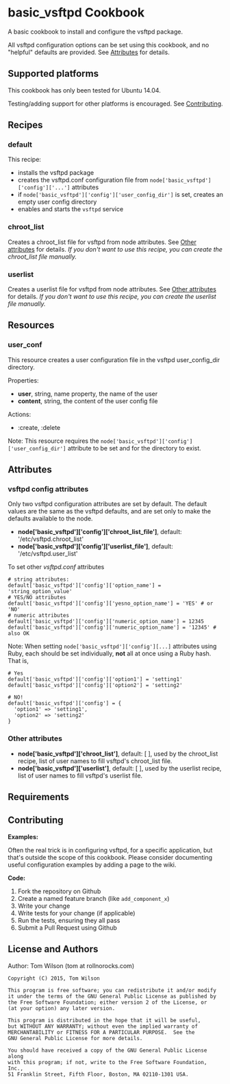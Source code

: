 basic_vsftpd Cookbook
=====================

A basic cookbook to install and configure the vsftpd package.

All vsftpd configuration options can be set using this cookbook,
and no "helpful" defaults are provided.
See [Attributes](#attributes) for details.

## Supported platforms
This cookbook has only been tested for Ubuntu 14.04.

Testing/adding support for other platforms is encouraged.  See [Contributing](#contributing).

## Recipes

### default
This recipe:
* installs the vsftpd package
* creates the vsftpd.conf configuration file
from ```node['basic_vsftpd']['config']['...']``` attributes
* if ```node['basic_vsftpd']['config']['user_config_dir']``` is set, creates an empty user config directory
* enables and starts the ```vsftpd``` service

### chroot_list
Creates a chroot_list file for vsftpd from node attributes.
See [Other attributes](@other-attributes) for details.
_If you don't want to use this recipe, you can create the chroot_list file manually._

### userlist
Creates a userlist file for vsftpd from node attributes.
See [Other attributes](@other-attributes) for details.
_If you don't want to use this recipe, you can create the userlist file manually._

## Resources

### user_conf
This resource creates a user configuration file in the vsftpd user_config_dir directory.

Properties:
* __user__, string, name property, the name of the user
* __content__, string, the content of the user config file

Actions:
* :create, :delete

Note: This resource requires the ```node['basic_vsftpd']['config']['user_config_dir']```
attribute to be set and for the directory to exist.

Attributes
----------

### vsftpd config attributes
Only two vsftpd configuration attributes are set by default.
The default values are the same as the vsftpd defaults,
and are set only to make the defaults available to the node.
* __node['basic_vsftpd']['config']['chroot_list_file']__, default: '/etc/vsftpd.chroot_list'
* __node['basic_vsftpd']['config']['userlist_file']__, default: '/etc/vsftpd.user_list'

To set other _vsftpd.conf_ attributes
```
# string attributes:
default['basic_vsftpd']['config']['option_name'] = 'string_option_value'
# YES/NO attributes
default['basic_vsftpd']['config']['yesno_option_name'] = 'YES' # or 'NO'
# numeric attributes
default['basic_vsftpd']['config']['numeric_option_name'] = 12345
default['basic_vsftpd']['config']['numeric_option_name'] = '12345' # also OK
```

Note: When setting ```node['basic_vsftpd']['config'][...]``` attributes using Ruby,
each should be set individually, __not__ all at once using a Ruby hash.  That is,
```
# Yes
default['basic_vsftpd']['config']['option1'] = 'setting1'
default['basic_vsftpd']['config']['option2'] = 'setting2'

# NO!
default['basic_vsftpd']['config'] = {
  'option1' => 'setting1',
  'option2' => 'setting2'
}
```

### Other attributes
* __node['basic_vsftpd']['chroot_list']__, default: [ ], used by the chroot_list recipe, list of
user names to fill vsftpd's chroot_list file.
* __node['basic_vsftpd']['userlist']__, default: [ ], used by the userlist recipe, list of
user names to fill vsftpd's userlist file.

Requirements
------------


Contributing
------------

__Examples:__

Often the real trick is in configuring vsftpd,
for a specific application,
but that's outside the scope of this cookbook.
Please consider documenting useful configuration examples
by adding a page to the wiki.

__Code:__

1. Fork the repository on Github
2. Create a named feature branch (like `add_component_x`)
3. Write your change
4. Write tests for your change (if applicable)
5. Run the tests, ensuring they all pass
6. Submit a Pull Request using Github

License and Authors
-------------------
Author: Tom Wilson (tom at rollnorocks.com)

    Copyright (C) 2015, Tom Wilson

    This program is free software; you can redistribute it and/or modify
    it under the terms of the GNU General Public License as published by
    the Free Software Foundation; either version 2 of the License, or
    (at your option) any later version.

    This program is distributed in the hope that it will be useful,
    but WITHOUT ANY WARRANTY; without even the implied warranty of
    MERCHANTABILITY or FITNESS FOR A PARTICULAR PURPOSE.  See the
    GNU General Public License for more details.

    You should have received a copy of the GNU General Public License along
    with this program; if not, write to the Free Software Foundation, Inc.,
    51 Franklin Street, Fifth Floor, Boston, MA 02110-1301 USA.
